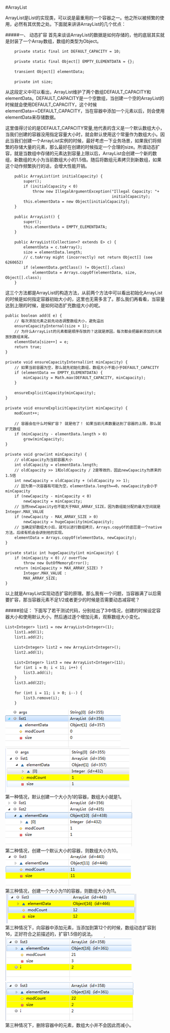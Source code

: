 #ArrayList

ArrayList是List的实现类，可以说是最重用的一个容器之一。他之所以被频繁的使用，必然有其优势之处。下面就来讲讲ArrayList的几个优点：

#####一、 动态扩容
首先来谈谈ArrayList的数据是如何存储的，他的底层其实就是封装了一个Array数组，数组的类型为Object。  
```
    private static final int DEFAULT_CAPACITY = 10;

    private static final Object[] EMPTY_ELEMENTDATA = {};

    transient Object[] elementData;

    private int size;
```
   从这段定义中可以看出，ArrayList维护了两个数组DEFAULT_CAPACITY和elementData。DEFAULT_CAPACITY是一个空数组，当创建一个空的ArrayList的时候就会使用DEFAULT_CAPACITY，这个时候elementData==DEFAULT_CAPACITY，当在容器中添加一个元素以后，则会使用elementData来存储数据。  
   
   这里值得讨论的是DEFAULT_CAPACITY常量,他代表的含义是一个默认数组大小，当我们创建的容器没用指定容量大小时，就会默认使用这个常量作为数组大小。因此当我们创建一个ArrayList实例的时候，最好考虑一下业务场景，如果我们将频繁的存储大量的元素，那么最好在创建的时候指定一个合理的size。所谓动态扩容，就是当数组中存储的元素达到容量上限以后，ArrayList会创建一个新的数组，新数组的大小为当前数组大小的1.5倍。随后将数组元素拷贝到新数组，如果这个动作频繁执行的话，会增大性能开销。  
```
    public ArrayList(int initialCapacity) {
        super();
        if (initialCapacity < 0)
            throw new IllegalArgumentException("Illegal Capacity: "+
                                               initialCapacity);
        this.elementData = new Object[initialCapacity];
    }

    public ArrayList() {
        super();
        this.elementData = EMPTY_ELEMENTDATA;
    }

    public ArrayList(Collection<? extends E> c) {
        elementData = c.toArray();
        size = elementData.length;
        // c.toArray might (incorrectly) not return Object[] (see 6260652)
        if (elementData.getClass() != Object[].class)
            elementData = Arrays.copyOf(elementData, size, Object[].class);
    }
```
这三个方法都是ArrayList的构造方法，从前两个方法中可以看出初始化ArrayList的时候是如何指定容器初始大小的，这里也无需多言了。那么我们再看看，当容量达到上限的时候，是如何动态扩充数组大小的呢。  

```
public boolean add(E e) {
    // 每次添加元素之前先动态调整数组大小，避免溢出
    ensureCapacityInternal(size + 1);
    // 为什么ArrayList的元素都是顺序存放的？这就是原因，每次都会把最新添加的元素放到数组末尾。
    elementData[size++] = e;
    return true;
}

private void ensureCapacityInternal(int minCapacity) {
    // 如果当前容器为空，那么就先初始化数组，数组大小不能小于DEFAULT_CAPACITY
    if (elementData == EMPTY_ELEMENTDATA) {
        minCapacity = Math.max(DEFAULT_CAPACITY, minCapacity);
    }

    ensureExplicitCapacity(minCapacity);
}

private void ensureExplicitCapacity(int minCapacity) {
    modCount++;

    // 容器会在什么时候扩容？ 就是他了！ 如果当前元素数量达到了容器的上限，那么就扩充数组
    if (minCapacity - elementData.length > 0)
        grow(minCapacity);
}

private void grow(int minCapacity) {
    // oldCapacity为当前容器大小
    int oldCapacity = elementData.length;
    // oldCapacity >> 1和oldCapacity / 2是等效的，因此newCapacity为原来的1.5倍
    int newCapacity = oldCapacity + (oldCapacity >> 1);
    // 因为第一次容器有可能为空，elementData.length==0，newCapacity会小于minCapacity
    if (newCapacity - minCapacity < 0)
        newCapacity = minCapacity;
    // 当然newCapacity也不能大于MAX_ARRAY_SIZE，因为数组能分配的最大空间就是Integer.MAX_VALUE
    if (newCapacity - MAX_ARRAY_SIZE > 0)
        newCapacity = hugeCapacity(minCapacity);
    // 当确定好数组大小后，就可以进行数组拷贝，Arrays.copyOf的底层是一个native方法，后续有机会会讲到他的实现。
    elementData = Arrays.copyOf(elementData, newCapacity);
}

private static int hugeCapacity(int minCapacity) {
    if (minCapacity < 0) // overflow
        throw new OutOfMemoryError();
    return (minCapacity > MAX_ARRAY_SIZE) ?
        Integer.MAX_VALUE :
        MAX_ARRAY_SIZE;
}
```
以上就是ArrayList实现动态扩容的原理。那么我有一个问题，当容器满了以后需要扩容，那当容器元素不足1/2或者更少的时候是否需要动态减容呢？

#####验证：
下面写了若干测试代码，分别给出了3中情况，创建的时候设定容器大小和使用默认大小，然后通过逐个增加元素，观察数组大小变化。
```
List<Integer> list1 = new ArrayList<Integer>(1);
    list1.add(1);
    list1.add(2);

    List<Integer> list2 = new ArrayList<Integer>();
    list2.add(1);

    List<Integer> list3 = new ArrayList<Integer>(11);
    for (int i = 0; i < 11; i++) {
        list3.add(i);
    }
    list3.add(22);
    
    for (int i = 11; i > 0; i--) {
        list3.remove(i);
    }
```
![](/img/2.png)  
![](/img/3.png)  
第一种情况，默认创建一个大小为1的容器，数组大小就是1。  
![](/img/4.png)  
第二种情况，创建一个默认大小的容器，则数组大小为10。  
![](/img/5.png)  
第三种情况，创建一个大小为11的容器，则数组大小为11。  
![](/img/6.png)  
第三种情况下，向容器中添加元素，当添加到第12个的时候，数组动态扩容到16，正好符合之前描述的，扩容1.5倍的说法。  
![](/img/7.png)![](/img/8.png)  
第三种情况下，删除容器中的元素，数组大小并不会因此而减小。  
















